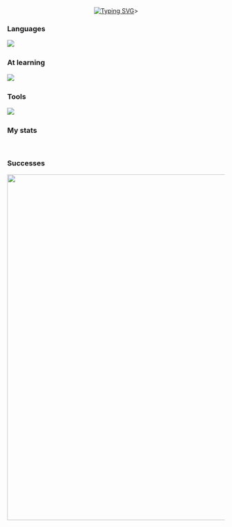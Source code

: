 <div id="greet" align="center">
    <a href="https://git.io/typing-svg"><img src="https://readme-typing-svg.demolab.com?font=Fira+Code&duration=4000&color=2CF74B&background=000000&center=true&vCenter=true&multiline=true&random=false&width=500&height=100&lines=++Hi+there+%F0%9F%91%8B%2C+;I'm+yanecoder" alt="Typing SVG" /></a>>
</div>

### Languages
<img src="https://skillicons.dev/icons?i=py,js,css,html"/>&nbsp;

### At learning
<img src="https://skillicons.dev/icons?i=cpp,linux"/>&nbsp;

### Tools
<img src="https://skillicons.dev/icons?i=windows,pycharm,phpstorm,visualstudio,github"/>&nbsp;

### My stats
<div id="stat" align="center">
    <img src="https://github-profile-summary-cards.vercel.app/api/cards/profile-details?username=yanecoder&theme=github_dark" alt=""/>
    <img src="[https://github-profile-summary-cards.vercel.app/api/cards/most-commit-language?username=yanecoder&theme=github_dark](https://github-profile-summary-cards.vercel.app/api/cards/most-commit-language?username=yanecoder&theme=github_dark)" alt=""/>
    <img src="https://github-readme-stats.vercel.app/api?username=yanecoder&show_icons=true&theme=radical" alt=""/>
</div>

### Successes
<div id="sucs" align="center">
    <img src="https://ctf.tinkoff.ru/assets/share/I4uWp5ON.png" width="800" height=auto>
</div>


